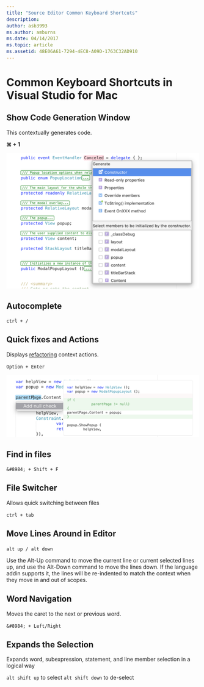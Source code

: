 ```yaml
---
title: "Source Editor Common Keyboard Shortcuts"
description: 
author: asb3993
ms.author: amburns
ms.date: 04/14/2017
ms.topic: article
ms.assetid: 48E06A61-7294-4EC8-A09D-1763C32AD910
---
```


# Common Keyboard Shortcuts in Visual Studio for Mac

## Show Code Generation Window

This contextually generates code.

 **&#8984; + 1** 

![This contextually generates code](media/keyboard-shortcuts-image8.png)

## Autocomplete

`ctrl + /` 


## Quick fixes and Actions

Displays [refactoring](/guides/cross-platform/xamarin-studio/refactoring/#Context_Actions) context actions. 

`Option + Enter`

![Displays context actions](media/keyboard-shortcuts-image9.png)

## Find in files

`&#8984; + Shift + F`

## File Switcher

Allows quick switching between files

`ctrl + tab`

## Move Lines Around in Editor

`alt up / alt down` 

Use the Alt-Up command to move the current line or current selected lines up, and use the Alt-Down command to move the lines down. If the language addin supports it, the lines will be re-indented to match the context when they move in and out of scopes.

## Word Navigation

Moves the caret to the next or previous word. 

`&#8984; + Left/Right`

## Expands the Selection

Expands word, subexpression, statement, and line member selection in a logical way

`alt shift up` to select
`alt shift down` to de-select